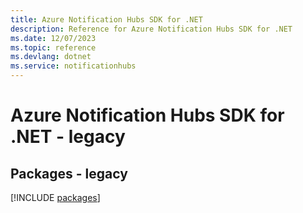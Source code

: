 ```yaml
---
title: Azure Notification Hubs SDK for .NET
description: Reference for Azure Notification Hubs SDK for .NET
ms.date: 12/07/2023
ms.topic: reference
ms.devlang: dotnet
ms.service: notificationhubs
---
```

# Azure Notification Hubs SDK for .NET - legacy
## Packages - legacy
[!INCLUDE [packages](notification-hubs-index.md)]